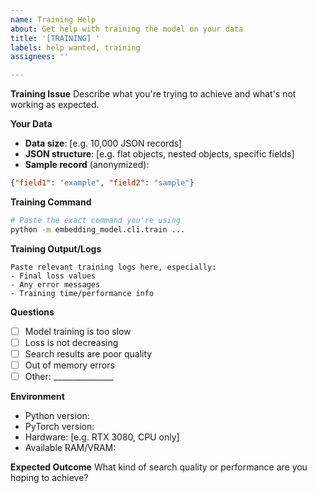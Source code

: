 ```yaml
---
name: Training Help
about: Get help with training the model on your data
title: '[TRAINING] '
labels: help wanted, training
assignees: ''

---
```


**Training Issue**
Describe what you're trying to achieve and what's not working as expected.

**Your Data**
- **Data size**: [e.g. 10,000 JSON records]
- **JSON structure**: [e.g. flat objects, nested objects, specific fields]
- **Sample record** (anonymized):
```json
{"field1": "example", "field2": "sample"}
```

**Training Command**
```bash
# Paste the exact command you're using
python -m embedding_model.cli.train ...
```

**Training Output/Logs**
```
Paste relevant training logs here, especially:
- Final loss values
- Any error messages
- Training time/performance info
```

**Questions**
- [ ] Model training is too slow
- [ ] Loss is not decreasing
- [ ] Search results are poor quality
- [ ] Out of memory errors
- [ ] Other: _______________

**Environment**
- Python version: 
- PyTorch version:
- Hardware: [e.g. RTX 3080, CPU only]
- Available RAM/VRAM:

**Expected Outcome**
What kind of search quality or performance are you hoping to achieve?
